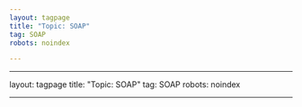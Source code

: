 ```yaml
---
layout: tagpage
title: "Topic: SOAP"
tag: SOAP
robots: noindex

---
```

---
layout: tagpage
title: "Topic: SOAP"
tag: SOAP
robots: noindex

---
